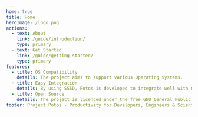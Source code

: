 ```yaml
---
home: true
title: Home
heroImage: /logo.png
actions:
  - text: About
    link: /guide/introduction/
    type: primary
  - text: Get Started
    link: /guide/getting-started/
    type: primary
features:
  - title: OS Compatibility
    details: The project aims to support various Operating Systems.
  - title: Easy Integration
    details: By using SSSD, Potos is developed to integrate well with most Enterprise environments.
  - title: Open Source
    details: The project is licenced under the free GNU General Public License 3.
footer: Project Potos - Productivity for Developers, Engineers & Scientists
---
```

